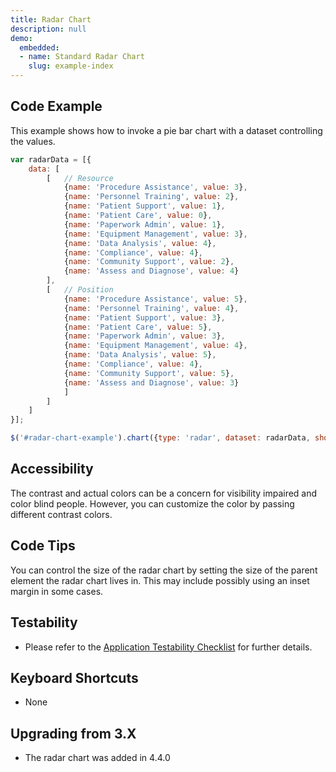 ```yaml
---
title: Radar Chart
description: null
demo:
  embedded:
  - name: Standard Radar Chart
    slug: example-index
---
```


## Code Example

This example shows how to invoke a pie bar chart with a dataset controlling the values.

```javascript
var radarData = [{
    data: [
        [   // Resource
            {name: 'Procedure Assistance', value: 3},
            {name: 'Personnel Training', value: 2},
            {name: 'Patient Support', value: 1},
            {name: 'Patient Care', value: 0},
            {name: 'Paperwork Admin', value: 1},
            {name: 'Equipment Management', value: 3},
            {name: 'Data Analysis', value: 4},
            {name: 'Compliance', value: 4},
            {name: 'Community Support', value: 2},
            {name: 'Assess and Diagnose', value: 4}
        ],
        [   // Position
            {name: 'Procedure Assistance', value: 5},
            {name: 'Personnel Training', value: 4},
            {name: 'Patient Support', value: 3},
            {name: 'Patient Care', value: 5},
            {name: 'Paperwork Admin', value: 3},
            {name: 'Equipment Management', value: 4},
            {name: 'Data Analysis', value: 5},
            {name: 'Compliance', value: 4},
            {name: 'Community Support', value: 5},
            {name: 'Assess and Diagnose', value: 3}
            ]
        ]
    ]
}];

$('#radar-chart-example').chart({type: 'radar', dataset: radarData, showAxisLabels: false});
```

## Accessibility

The contrast and actual colors can be a concern for visibility impaired and color blind people. However, you can customize the color by passing different contrast colors.

## Code Tips

You can control the size of the radar chart by setting the size of the parent element the radar chart lives in.
This may include possibly using an inset margin in some cases.

## Testability

- Please refer to the [Application Testability Checklist](https://design.infor.com/resources/application-testability-checklist) for further details.

## Keyboard Shortcuts

- None

## Upgrading from 3.X

- The radar chart was added in 4.4.0
